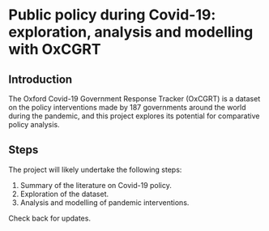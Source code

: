Public policy during Covid-19: exploration, analysis and modelling with OxCGRT
==============================

Introduction
------------ 
The Oxford Covid-19 Government Response Tracker (OxCGRT) is a dataset on the policy interventions made by 187 governments around the world during the pandemic, and this project explores its potential for comparative policy analysis. 

Steps
------------
The project will likely undertake the following steps:

1) Summary of the literature on Covid-19 policy. 
2) Exploration of the dataset.  
3) Analysis and modelling of pandemic interventions. 

Check back for updates. 

